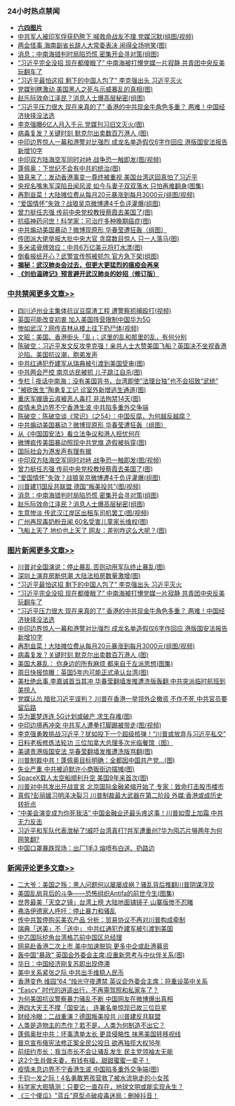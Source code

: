 <div class="catlist">
<h3>24小时热点禁闻</h3>
<ul>
<li><b><a href="64photo" target="_blank">六四图片</a></b></li>
<li><a href="https://github.com/fqnews/bnews/blob/master/cbnews/20200601/1337694.md">中共军人被印军俘获扔胯下 喊救命战友不理 党媒沉默(组图/视频)</a></li>
<li><a href="https://github.com/fqnews/bnews/blob/master/cbnews/20200601/1337620.md">两会怪事 海南副省长辞人大常委表决 闹得全场哄笑(图)</a></li>
<li><a href="https://github.com/fqnews/bnews/blob/master/cbnews/20200601/1337848.md">消息：中南海错判时局陷恐慌 密集开会寻对策(组图)</a></li>
<li><a href="https://github.com/fqnews/bnews/blob/master/topimagenews/20200601/1337920.md">“习近平完全没招 现在都傻眼了” 中南海被打懵党媒一片寂静 共青团中央反美玩翻车了</a></li>
<li><a href="https://github.com/fqnews/bnews/blob/master/topimagenews/20200601/1337921.md">"习近平最怕这招 剩下的中国人包了" 李克强出头 习近平灭火</a></li>
<li><a href="https://github.com/fqnews/bnews/blob/master/cbnews/20200601/1337692.md">党媒别瞎激动 美国黑人之死与示威暴乱的真相(图)</a></li>
<li><a href="https://github.com/fqnews/bnews/blob/master/cbnews/20200601/1337847.md">赵乐际效命江泽民？消息人士爆高层秘密(组图)</a></li>
<li><a href="https://github.com/fqnews/bnews/blob/master/topimagenews/20200601/1337893.md">“习近平压力很大 现在来真的了" 香港的中共现金牛角色多重？ 两难！中国经济抉择没法选</a></li>
<li><a href="https://github.com/fqnews/bnews/blob/master/cbnews/20200601/1337687.md">李克强曝6亿人月入千元 党媒刊习旧文灭火(图)</a></li>
<li><a href="https://github.com/fqnews/bnews/blob/master/topimagenews/20200601/1337808.md">病毒复发？关键时刻 默克尔出卖数百万港人 (图)</a></li>
<li><a href="https://github.com/fqnews/bnews/blob/master/topimagenews/20200601/1337840.md">中印边界惊人一幕和港警对比强烈 成龙名单造假仅6字作回应 港版国安法报告新增10字</a></li>
<li><a href="https://github.com/fqnews/bnews/blob/master/cbnews/20200601/1337874.md">中印双方陆海空军同时对峙 战争恐一触即发(图/视频)</a></li>
<li><a href="https://github.com/fqnews/bnews/blob/master/cbnews/20200601/1337812.md">蓬佩奥：下世纪不会有中共的统治(图)</a></li>
<li><a href="https://github.com/fqnews/bnews/blob/master/baitai/20200602/1338031.md">狼真来了&#65306;发动香港事变一尊终被重视 美国台湾这回真怕了习近平</a></li>
<li><a href="https://github.com/fqnews/bnews/blob/master/yule/20200601/1337677.md">央视名嘴朱军深陷丑闻风波 如今与妻子双双落水 只怕再难翻身(图集)</a></li>
<li><a href="https://github.com/fqnews/bnews/blob/master/topimagenews/20200601/1337811.md">再割韭菜！大陆摊位费从每月20元暴涨到每月3000元(组图/视频)</a></li>
<li><a href="https://github.com/fqnews/bnews/blob/master/cbnews/20200601/1337863.md">“爱国情怀”失效？战狼吴京微博遭4千负评灌爆(组图)</a></li>
<li><a href="https://github.com/fqnews/bnews/blob/master/cbnews/20200601/1337873.md">曾力挺任志强 传前中央党校教授蔡霞去美国了(图)</a></li>
<li><a href="https://github.com/fqnews/bnews/blob/master/cnnews/20200601/1337833.md">抗癌神药问世！科学家：可治疗多种晚期癌症(图)</a></li>
<li><a href="https://github.com/fqnews/bnews/blob/master/cbnews/20200601/1337941.md">中共煽动美国暴动？微博现原形 华春莹遭狂轰（组图）</a></li>
<li><a href="https://github.com/fqnews/bnews/blob/master/cbnews/20200601/1337715.md">传团派大佬举报大批中央大官 贪腐数目惊人 只一人落马(图)</a></li>
<li><a href="https://github.com/fqnews/bnews/blob/master/cnnews/20200601/1337727.md">多米诺骨牌效应：中共6万亿美元将打水漂(图)</a></li>
<li><a href="https://github.com/fqnews/bnews/blob/master/cbnews/20200601/1337661.md">倒看报纸开心？武警宣传照被抓包 官方急下架(组图)</a></li>
<li><b><a href="https://github.com/fqnews/bnews/blob/master/comments/20200211/1275071.md" target="_blank">揭秘：武汉肺炎会过去，但更大更猛烈的瘟疫会再来</a></b></li>
<li><b><a href="https://github.com/fqnews/bnews/blob/master/comments/20200207/1272816.md" target="_blank">《刘伯温碑记》预言避开武汉肺炎的妙招（修订版）</a></b></li>
</ul>
</div>

<div class="catlist">
<h3><a href="https://github.com/fqnews/bnews/blob/master/cbnews/" target="_blank">中共禁闻</a><span><a href="https://github.com/fqnews/bnews/blob/master/cbnews/" target="_blank" rel="nofollow">更多文章>></a></span></h3>
<ul>
<li><a href="https://github.com/fqnews/bnews/blob/master/cbnews/20200602/1338142.md" target="_blank">四川泸州业主集体抗议豆腐渣工程 遭警察抓捕殴打(视频)</a></li>
<li><a href="https://github.com/fqnews/bnews/blob/master/cbnews/20200602/1338134.md" target="_blank">英国可能改变初衷 加入美国阵营限制中国华为5G</a></li>
<li><a href="https://github.com/fqnews/bnews/blob/master/cbnews/20200602/1338128.md" target="_blank">惨如武汉？网传吉林从楼上往下扔尸体(视频)</a></li>
<li><a href="https://github.com/fqnews/bnews/blob/master/cbnews/20200602/1338124.md" target="_blank">文昭：美国、香港街头「乱」；这里的乱和那里的乱，有何分别</a></li>
<li><a href="https://github.com/fqnews/bnews/blob/master/cbnews/20200602/1338118.md" target="_blank">陈破空：习近平发文反攻李克强！亲共人士大赞美国飞船？英国决不坐视香港沦陷。美国抗议潮，胞弟发声</a></li>
<li><a href="https://github.com/fqnews/bnews/blob/master/cbnews/20200602/1338111.md" target="_blank">中共红通犯乔建军从瑞典被引渡到美国受审(图)</a></li>
<li><a href="https://github.com/fqnews/bnews/blob/master/cbnews/20200602/1338110.md" target="_blank">中共两会严控 南京访民被抓 儿子跳江自杀(图)</a></li>
<li><a href="https://github.com/fqnews/bnews/blob/master/cbnews/20200602/1338099.md" target="_blank">专栏 | 夜话中南海：没有美国背书，台湾即使“法理台独”也不会招致“武统”</a></li>
<li><a href="https://github.com/fqnews/bnews/blob/master/cbnews/20200602/1338096.md" target="_blank">“被砍医生”陶勇复工记 诊室外新增逃生通道(图)</a></li>
<li><a href="https://github.com/fqnews/bnews/blob/master/cbnews/20200602/1338090.md" target="_blank">重庆军嫂唐云淑被恶人毒打 非法拘禁14天(图)</a></li>
<li><a href="https://github.com/fqnews/bnews/blob/master/cbnews/20200602/1338032.md" target="_blank">疫情未息边界不宁香港生波 中共陷多重外交争端</a></li>
<li><a href="https://github.com/fqnews/bnews/blob/master/cbnews/20200602/1338017.md" target="_blank">陈破空：陈破空谈《常识》（之54）：中国反腐，为何越反越腐？</a></li>
<li><a href="https://github.com/fqnews/bnews/blob/master/cbnews/20200601/1337941.md" target="_blank">中共煽动美国暴动？微博现原形 华春莹遭狂轰（组图）</a></li>
<li><a href="https://github.com/fqnews/bnews/blob/master/cbnews/20200601/1337931.md" target="_blank">从《中国国安法》看立法争议和港人担忧何在</a></li>
<li><a href="https://github.com/fqnews/bnews/blob/master/cbnews/20200601/1337928.md" target="_blank">微博疯传美国暴动照现中共党旗 造假被拆穿(图)</a></li>
<li><a href="https://github.com/fqnews/bnews/blob/master/cbnews/20200601/1337919.md" target="_blank">国际社会为港发声有理有据</a></li>
<li><a href="https://github.com/fqnews/bnews/blob/master/cbnews/20200601/1337874.md" target="_blank">中印双方陆海空军同时对峙 战争恐一触即发(图/视频)</a></li>
<li><a href="https://github.com/fqnews/bnews/blob/master/cbnews/20200601/1337873.md" target="_blank">曾力挺任志强 传前中央党校教授蔡霞去美国了(图)</a></li>
<li><a href="https://github.com/fqnews/bnews/blob/master/cbnews/20200601/1337863.md" target="_blank">“爱国情怀”失效？战狼吴京微博遭4千负评灌爆(组图)</a></li>
<li><a href="https://github.com/fqnews/bnews/blob/master/cbnews/20200601/1337856.md" target="_blank">川普建11国反共联盟 德国“叛美投共”(图/视频)</a></li>
<li><a href="https://github.com/fqnews/bnews/blob/master/cbnews/20200601/1337848.md" target="_blank">消息：中南海错判时局陷恐慌 密集开会寻对策(组图)</a></li>
<li><a href="https://github.com/fqnews/bnews/blob/master/cbnews/20200601/1337847.md" target="_blank">赵乐际效命江泽民？消息人士爆高层秘密(组图)</a></li>
<li><a href="https://github.com/fqnews/bnews/blob/master/cbnews/20200601/1337841.md" target="_blank">生意惨淡 传武汉江岸区出租车司机罢工(图/视频)</a></li>
<li><a href="https://github.com/fqnews/bnews/blob/master/cbnews/20200601/1337838.md" target="_blank">广州再现毒奶粉丑闻 60名受害儿童家长维权(图)</a></li>
<li><a href="https://github.com/fqnews/bnews/blob/master/cbnews/20200601/1337828.md" target="_blank">飞船上天了 地价也上天了 网友：差别咋这么大呢？(图)</a></li>

</ul>
</div>
<div class="catlist">
<h3><a href="https://github.com/fqnews/bnews/blob/master/topimagenews/" target="_blank">图片新闻</a><span><a href="https://github.com/fqnews/bnews/blob/master/topimagenews/" target="_blank" rel="nofollow">更多文章>></a></span></h3>
<ul>
<li><a href="https://github.com/fqnews/bnews/blob/master/topimagenews/20200602/1338155.md" target="_blank">川普对全国演说：停止暴乱 否则动用军队终止暴乱(图)</a></li>
<li><a href="https://github.com/fqnews/bnews/blob/master/topimagenews/20200602/1338127.md" target="_blank">深圳上演弃房断供潮 大陆法拍房数量激增(图)</a></li>
<li><a href="https://github.com/fqnews/bnews/blob/master/topimagenews/20200601/1337921.md" target="_blank">&#8220;习近平最怕这招 剩下的中国人包了&#8221; 李克强出头 习近平灭火</a></li>
<li><a href="https://github.com/fqnews/bnews/blob/master/topimagenews/20200601/1337920.md" target="_blank">“习近平完全没招 现在都傻眼了” 中南海被打懵党媒一片寂静 共青团中央反美玩翻车了</a></li>
<li><a href="https://github.com/fqnews/bnews/blob/master/topimagenews/20200601/1337893.md" target="_blank">“习近平压力很大 现在来真的了&#8221; 香港的中共现金牛角色多重？ 两难！中国经济抉择没法选</a></li>
<li><a href="https://github.com/fqnews/bnews/blob/master/topimagenews/20200601/1337840.md" target="_blank">中印边界惊人一幕和港警对比强烈 成龙名单造假仅6字作回应 港版国安法报告新增10字</a></li>
<li><a href="https://github.com/fqnews/bnews/blob/master/topimagenews/20200601/1337811.md" target="_blank">再割韭菜！大陆摊位费从每月20元暴涨到每月3000元(组图/视频)</a></li>
<li><a href="https://github.com/fqnews/bnews/blob/master/topimagenews/20200601/1337808.md" target="_blank">病毒复发？关键时刻 默克尔出卖数百万港人 (图)</a></li>
<li><a href="https://github.com/fqnews/bnews/blob/master/topimagenews/20200601/1337752.md" target="_blank">美国大暴乱： 你身边的所有麻烦 都来自于左派思想(图集)</a></li>
<li><a href="https://github.com/fqnews/bnews/blob/master/topimagenews/20200601/1337606.md" target="_blank">周日快报惊曝：英国5年内可能正式承认台湾(图)</a></li>
<li><a href="https://github.com/fqnews/bnews/blob/master/topimagenews/20200531/1337513.md" target="_blank">美杜绝此事 李嘉诚首当其冲 华春莹翻墙发推遭洗版轰翻 中共突派临时航班到美捞人</a></li>
<li><a href="https://github.com/fqnews/bnews/blob/master/topimagenews/20200531/1337471.md" target="_blank">党媒认怂 暗批习近平误判？ 川普在香港一举领外企撤资 不作不死 中共官员要留后路</a></li>
<li><a href="https://github.com/fqnews/bnews/blob/master/topimagenews/20200531/1337458.md" target="_blank">华为噩梦连连 5G计划或破产 求生存难(图)</a></li>
<li><a href="https://github.com/fqnews/bnews/blob/master/topimagenews/20200531/1337457.md" target="_blank">中印边境再冲突 中共军人遭拳打脚踢被带走(图/视频)</a></li>
<li><a href="https://github.com/fqnews/bnews/blob/master/topimagenews/20200531/1337393.md" target="_blank">李克强勇敢挑战习近平？犹如投下一个超级核弹！“川普或放弃与习近平私交”</a></li>
<li><a href="https://github.com/fqnews/bnews/blob/master/comments/20200531/1337359.md" target="_blank">日料老板修炼法轮功 三位加拿大总理多次光临餐馆（图）</a></li>
<li><a href="https://github.com/fqnews/bnews/blob/master/topimagenews/20200531/1337292.md" target="_blank">美谴责港版国安法 华春莹翻墙发推遭洗版骂翻(图)</a></li>
<li><a href="https://github.com/fqnews/bnews/blob/master/topimagenews/20200531/1337255.md" target="_blank">川普制裁中共！蓬佩奥目标明确：全都因中国共产党&#8230;(图)</a></li>
<li><a href="https://github.com/fqnews/bnews/blob/master/topimagenews/20200531/1337218.md" target="_blank">失业严重 中共被迫默许小商贩街边摆摊(图)</a></li>
<li><a href="https://github.com/fqnews/bnews/blob/master/topimagenews/20200531/1337132.md" target="_blank">SpaceX载人太空船顺利升空 美国9年来首次(图)</a></li>
<li><a href="https://github.com/fqnews/bnews/blob/master/topimagenews/20200530/1337051.md" target="_blank">川普对中共发出开战宣言 北京国际金融紧缩开始了 专家：致命打击股市楼市</a></li>
<li><a href="https://github.com/fqnews/bnews/blob/master/topimagenews/20200530/1337026.md" target="_blank">真假?彭丽媛习明泽决裂习 川普制裁最大武器在第二阶段 外媒:香港或成历史转折点</a></li>
<li><a href="https://github.com/fqnews/bnews/blob/master/topimagenews/20200530/1337000.md" target="_blank">“中美会演变成为你死我活” 中国金融业还最头疼这事！川普如雪上加霜 中共无力反击</a></li>
<li><a href="https://github.com/fqnews/bnews/blob/master/topimagenews/20200530/1336999.md" target="_blank">习近平和军队代表泄秘了!威吓台湾真打?共军遭重创?华为囤芯片够两年为何网笑翻?</a></li>
<li><a href="https://github.com/fqnews/bnews/blob/master/topimagenews/20200530/1336948.md" target="_blank">中国口罩暴跌现场：出厂1毛3 熔喷布白送、扔路边</a></li>

</ul>
</div>
<div class="catlist">
<h3><a href="https://github.com/fqnews/bnews/blob/master/comments/" target="_blank">新闻评论</a><span><a href="https://github.com/fqnews/bnews/blob/master/comments/" target="_blank" rel="nofollow">更多文章>></a></span></h3>
<ul>
<li><a href="https://github.com/fqnews/bnews/blob/master/comments/20200602/1338171.md" target="_blank">二大爷：美国之殇：黑人问题何以屡屡成祸？骚乱背后推翻川普阴谋浮现</a></li>
<li><a href="https://github.com/fqnews/bnews/blob/master/comments/20200602/1338170.md" target="_blank">美国乱局背后的斗争——恐怖组织Antifa的前世今生(图集)</a></li>
<li><a href="https://github.com/fqnews/bnews/blob/master/comments/20200602/1338165.md" target="_blank">世界最美「天空之镜」台湾上榜 大陆地面铺镜子 山寨版惨不忍睹</a></li>
<li><a href="https://github.com/fqnews/bnews/blob/master/comments/20200602/1338148.md" target="_blank">弗洛伊德家人呼吁：停止暴力和骚乱</a></li>
<li><a href="https://github.com/fqnews/bnews/blob/master/comments/20200602/1338147.md" target="_blank">传中共暂停购买美农产品 分析：贸易协议不再对川普构成牵制</a></li>
<li><a href="https://github.com/fqnews/bnews/blob/master/comments/20200602/1338145.md" target="_blank">瑞典「送美」不「送中」 中共红通犯乔建军被引渡到美国</a></li>
<li><a href="https://github.com/fqnews/bnews/blob/master/comments/20200602/1338144.md" target="_blank">中芯国际挖角台湾格芯前中国区总经理</a></li>
<li><a href="https://github.com/fqnews/bnews/blob/master/comments/20200602/1338139.md" target="_blank">网易赴香港二次上市 美中加速脱钩 更多中企或赴港募资</a></li>
<li><a href="https://github.com/fqnews/bnews/blob/master/comments/20200602/1338138.md" target="_blank">轰中国“暴政” 英国会外委会主席∶应重新思考与中伙伴关系(图)</a></li>
<li><a href="https://github.com/fqnews/bnews/blob/master/comments/20200602/1338137.md" target="_blank">华日：中国经济刚复苏即出现停滞</a></li>
<li><a href="https://github.com/fqnews/bnews/blob/master/comments/20200602/1338136.md" target="_blank">美中关系紧张之际 中共出手维稳人民币</a></li>
<li><a href="https://github.com/fqnews/bnews/blob/master/comments/20200602/1338133.md" target="_blank">香港变色 维园”64 “烛光守夜遭禁   英议会外委会主席：将重设英中关系</a></li>
<li><a href="https://github.com/fqnews/bnews/blob/master/comments/20200602/1338107.md" target="_blank">“Eascy” 时代的逍遥出行，不再需驾照和私家车了？</a></li>
<li><a href="https://github.com/fqnews/bnews/blob/master/comments/20200602/1338103.md" target="_blank">为何美国抗议警察暴力骚乱不断  中国网友在微博爆出真相</a></li>
<li><a href="https://github.com/fqnews/bnews/blob/master/comments/20200602/1338102.md" target="_blank">港四大天王不撑「国安法」  连署名单惊现已故三位巨星</a></li>
<li><a href="https://github.com/fqnews/bnews/blob/master/comments/20200602/1338098.md" target="_blank">财经冷眼：二战重演？德国叛美投共 川普建反共联盟</a></li>
<li><a href="https://github.com/fqnews/bnews/blob/master/comments/20200602/1338095.md" target="_blank">人类是造物主的杰作？若不是，人类为何制造不出它？</a></li>
<li><a href="https://github.com/fqnews/bnews/blob/master/comments/20200602/1338085.md" target="_blank">蓬佩奥批中共：坏事清单太长 更具侵略性 抹黑美国转移视线</a></li>
<li><a href="https://github.com/fqnews/bnews/blob/master/comments/20200602/1338079.md" target="_blank">普京宣布俄宪法修正案全民公投日    欲再独揽大权16年</a></li>
<li><a href="https://github.com/fqnews/bnews/blob/master/comments/20200602/1338056.md" target="_blank">前纽约市长：我当市长不会让骚乱发生 民主党领袖太无能</a></li>
<li><a href="https://github.com/fqnews/bnews/blob/master/comments/20200602/1338048.md" target="_blank">这2个生肖做夫妻，有钱有福，甜甜蜜蜜一辈子！</a></li>
<li><a href="https://github.com/fqnews/bnews/blob/master/comments/20200602/1338043.md" target="_blank">疫情未息边界不宁香港生波 中国陷多重外交争端(图)</a></li>
<li><a href="https://github.com/fqnews/bnews/blob/master/comments/20200602/1338040.md" target="_blank">千钧一发之际！4名勇敢男孩营救了被水流拖走的小女孩</a></li>
<li><a href="https://github.com/fqnews/bnews/blob/master/comments/20200602/1338030.md" target="_blank">科学家大胆猜测：只要它一直存在，地球文明或能实现永生？</a></li>
<li><a href="https://github.com/fqnews/bnews/blob/master/comments/20200602/1338029.md" target="_blank">《三个傻瓜》&quot;蓝丘&quot;原型点破疫毒迷局：删掉抖音！</a></li>

</ul>
</div>